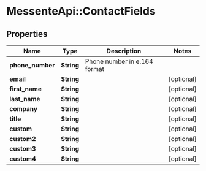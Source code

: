 # MessenteApi::ContactFields

## Properties
Name | Type | Description | Notes
------------ | ------------- | ------------- | -------------
**phone_number** | **String** | Phone number in e.164 format | 
**email** | **String** |  | [optional] 
**first_name** | **String** |  | [optional] 
**last_name** | **String** |  | [optional] 
**company** | **String** |  | [optional] 
**title** | **String** |  | [optional] 
**custom** | **String** |  | [optional] 
**custom2** | **String** |  | [optional] 
**custom3** | **String** |  | [optional] 
**custom4** | **String** |  | [optional] 


